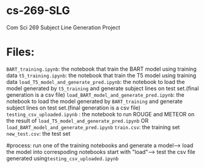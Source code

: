 # cs-269-SLG
Com Sci 269 Subject Line Generation Project

# Files:
`BART_training.ipynb`: the notebook that train the BART model using training data
`t5_training.ipynb`: the notebook that train the T5 model using training data
`load_T5_model_and_generate_pred.ipynb`: the notebook to load the model generated by `t5_training` and generate subject lines on test set.(final generation is a csv file)
`load_BART_model_and_generate_pred.ipynb`: the notebook to load the model generated by `BART_training` and generate subject lines on test set.(final generation is a csv file)
`testing_csv_uploaded.ipynb` : the notebook to run ROUGE and METEOR on the result of `load_T5_model_and_generate_pred.ipynb` OR `load_BART_model_and_generate_pred.ipynb`
`train.csv`: the training set
`new_test.csv`: the test set

#process:
run one of the training notebooks and generate a model--> load the model into correspoding notebooks start with "load"--> test the csv file generated using`testing_csv_uploaded.ipynb`


